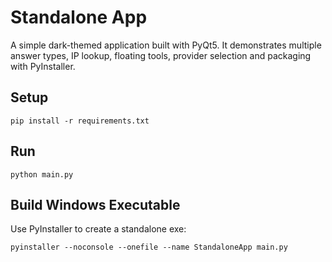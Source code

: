 # Standalone App

A simple dark-themed application built with PyQt5. It demonstrates multiple answer types, IP lookup,
floating tools, provider selection and packaging with PyInstaller.

## Setup

```
pip install -r requirements.txt
```

## Run

```
python main.py
```

## Build Windows Executable

Use PyInstaller to create a standalone exe:

```
pyinstaller --noconsole --onefile --name StandaloneApp main.py
```
